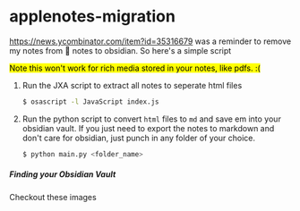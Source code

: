 # applenotes-migration

https://news.ycombinator.com/item?id=35316679 was a reminder to remove my notes from :apple: notes to obsidian. So here's a simple script

<mark>Note this won't work for rich media stored in your notes, like pdfs. :(</mark>

1. Run the JXA script to extract all notes to seperate html files

   ```bash
   $ osascript -l JavaScript index.js
   ```

2. Run the python script to convert `html` files to `md` and save em into your obsidian vault. If you just need to export the notes to markdown and don't care for obsidian, just punch in any folder of your choice.
   ```bash
   $ python main.py <folder_name>
   ```

##### Finding your Obsidian Vault
Checkout these images